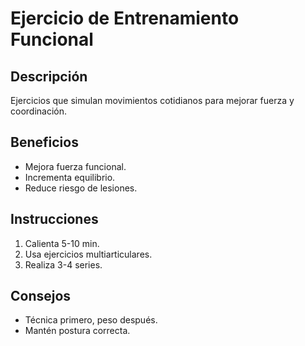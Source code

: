 # Ejercicio de Entrenamiento Funcional

## Descripción
Ejercicios que simulan movimientos cotidianos para mejorar fuerza y coordinación.

## Beneficios
- Mejora fuerza funcional.
- Incrementa equilibrio.
- Reduce riesgo de lesiones.

## Instrucciones
1. Calienta 5-10 min.
2. Usa ejercicios multiarticulares.
3. Realiza 3-4 series.

## Consejos
- Técnica primero, peso después.
- Mantén postura correcta.
